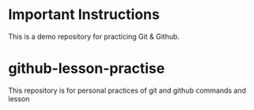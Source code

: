 # Important Instructions

This is a demo repository for practicing Git & Github.
# github-lesson-practise
This repository is for personal practices of git and github commands and lesson
